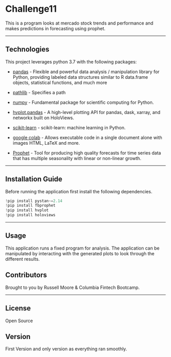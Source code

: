 # Challenge11

This is a program looks at mercado stock trends and performance and makes predictions in forecasting using prophet.

---

## Technologies

This project leverages python 3.7 with the following packages:


* [pandas](https://github.com/pandas-dev/pandas) - Flexible and powerful data analysis / manipulation library for Python, providing labeled data structures similar to R data.frame objects, statistical functions, and much more

* [pathlib](https://github.com/budlight/pathlib) - Specifies a path

* [numpy](https://github.com/numpy/numpy) - Fundamental package for scientific computing for Python.

* [hvplot.pandas](https://github.com/holoviz/hvplot) - A high-level plotting API for pandas, dask, xarray, and networkx built on HoloViews.

* [scikit-learn](https://github.com/scikit-learn/scikit-learn) - scikit-learn: machine learning in Python.

* [google colab](https://colab.research.google.com/) - Allows executable code in a single document alone with images HTML, LaTeX and more.

* [Prophet](https://github.com/facebook/prophet) - Tool for producing high quality forecasts for time series data that has multiple seasonality with linear or non-linear growth.

---

## Installation Guide

Before running the application first install the following dependencies.

```python
!pip install pystan~=2.14
!pip install fbprophet
!pip install hvplot
!pip install holoviews
```

---

## Usage

This application runs a fixed program for analysis.  The application can be manipulated by interacting with the generated plots to look through the different results.

## Contributors

Brought to you by Russell Moore & Columbia Fintech Bootcamp.

---
## License

Open Source

## Version

First Version and only version as everything ran smoothly.